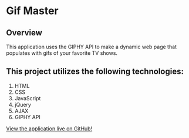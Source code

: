 # Gif Master

## Overview
This application uses the GIPHY API to make a dynamic web page that populates with gifs of your favorite TV shows.

## This project utilizes the following technologies:
1. HTML
2. CSS
3. JavaScript
4. jQuery
5. AJAX
6. GIPHY API

[View the application live on GitHub!](https://ryan-judy.github.io/gifs/)
